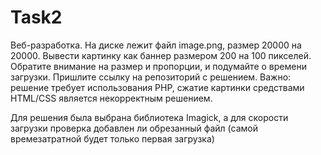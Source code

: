# Task2
Веб-разработка. На диске лежит файл image.png, размер 20000 на 20000. Вывести картинку как баннер размером 200 на 100 пикселей. Обратите внимание на размер и пропорции, и подумайте о времени загрузки. Пришлите ссылку на репозиторий с решением. Важно: решение требует использования PHP, сжатие картинки средствами HTML/CSS является некорректным решением.

Для решения была выбрана библиотека Imagick, а для скорости загрузки проверка добавлен ли обрезанный файл (самой времезатратной будет только первая загрузка)
